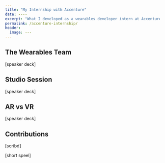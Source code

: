 ```yaml
---
title: "My Internship with Accenture"
date: ----
excerpt: "What I developed as a wearables developer intern at Accenture's Liquid Studio."
permalink: /accenture-internship/
header:
  image: ---
---
```


## The Wearables Team

[speaker deck]

## Studio Session

[speaker deck]

## AR vs VR

[speaker deck]

## Contributions

[scribd]

[short speel]


